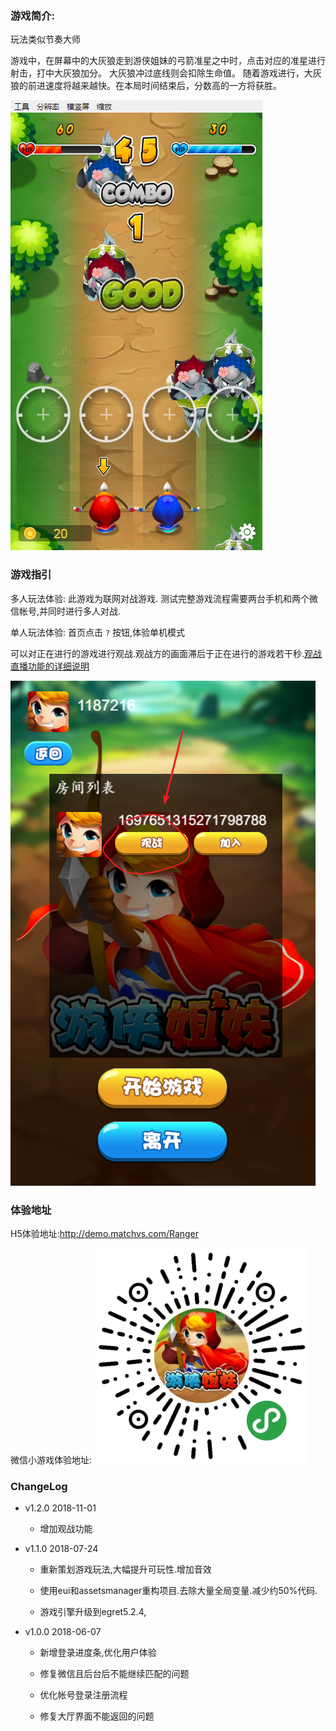 



### 游戏简介:



玩法类似节奏大师

游戏中，在屏幕中的大灰狼走到游侠姐妹的弓箭准星之中时，点击对应的准星进行射击，打中大灰狼加分。
大灰狼冲过底线则会扣除生命值。
随着游戏进行，大灰狼的前进速度将越来越快。在本局时间结束后，分数高的一方将获胜。

![shotscreen](shotscreen.png)
###  游戏指引


多人玩法体验: 此游戏为联网对战游戏. 测试完整游戏流程需要两台手机和两个微信帐号,并同时进行多人对战.

单人玩法体验: 首页点击 `?` 按钮,体验单机模式

可以对正在进行的游戏进行观战.观战方的画面滞后于正在进行的游戏若干秒.[观战直播功能的详细说明](https://matchvs.com/service?page=live)


![shotscreen](./readme.assets/1540967304229.png)

### 体验地址

H5体验地址:http://demo.matchvs.com/Ranger

微信小游戏体验地址:
![shotscreen-1](./weixingame.jpg)

### ChangeLog



- v1.2.0 2018-11-01

	- 增加观战功能

- v1.1.0 2018-07-24

	- 重新策划游戏玩法,大幅提升可玩性.增加音效

	- 使用eui和assetsmanager重构项目.去除大量全局变量.减少约50%代码.

	- 游戏引擎升级到egret5.2.4, 

- v1.0.0 2018-06-07

	- 新增登录进度条,优化用户体验

	- 修复微信且后台后不能继续匹配的问题

	- 优化帐号登录注册流程

	- 修复大厅界面不能返回的问题 
